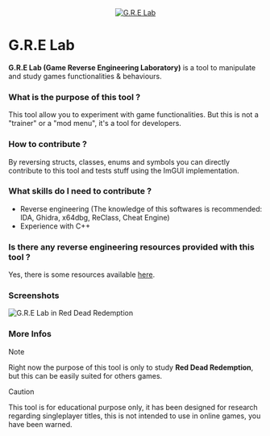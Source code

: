 <div align="center">
    <a href="https://github.com/Red-Mods/G.R.E-Lab"><img src="https://github.com/user-attachments/assets/46613c75-5687-41c7-b990-75ac19c6884e" alt="G.R.E Lab"/></a>
</div>

# G.R.E Lab

**G.R.E Lab (Game Reverse Engineering Laboratory)** is a tool to manipulate and study games functionalities & behaviours.

### What is the purpose of this tool ?
This tool allow you to experiment with game functionalities. But this is not a "trainer" or a "mod menu", it's a tool for developers.

### How to contribute ?
By reversing structs, classes, enums and symbols you can directly contribute to this tool and tests stuff using the ImGUI implementation.

### What skills do I need to contribute ?
- Reverse engineering (The knowledge of this softwares is recommended: IDA, Ghidra, x64dbg, ReClass, Cheat Engine)
- Experience with C++

### Is there any reverse engineering resources provided with this tool ?
Yes, there is some resources available [here](https://github.com/Red-Mods/G.R.E-Lab/tree/main/Research).

### Screenshots
![G.R.E Lab in Red Dead Redemption](https://github.com/user-attachments/assets/849948c0-e9de-41e9-b800-128a4e4ab923)

### More Infos
> [!NOTE]
> Right now the purpose of this tool is only to study **Red Dead Redemption**, but this can be easily suited for others games.

> [!CAUTION]
> This tool is for educational purpose only, it has been designed for research regarding singleplayer titles, this is not intended to use in online games, you have been warned.
